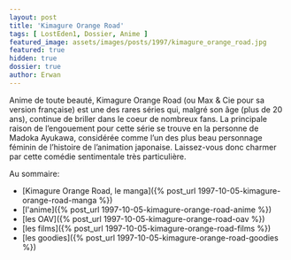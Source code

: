 ```yaml
---
layout: post
title: 'Kimagure Orange Road'
tags: [ LostEden1, Dossier, Anime ]
featured_image: assets/images/posts/1997/kimagure_orange_road.jpg
featured: true
hidden: true
dossier: true
author: Erwan
---
```


Anime de toute beauté, Kimagure Orange Road (ou Max & Cie pour sa version française) est une des rares séries qui, malgré son âge (plus de 20 ans), continue de briller dans le coeur de nombreux fans. La principale raison de l’engouement pour cette série se trouve en la personne de Madoka Ayukawa, considérée comme l’un des plus beau personnage féminin de l’histoire de l’animation japonaise. Laissez-vous donc charmer par cette comédie sentimentale très particulière.

<!--more-->

Au sommaire:

- [Kimagure Orange Road, le manga]({% post_url 1997-10-05-kimagure-orange-road-manga %})
- [l'anime]({% post_url 1997-10-05-kimagure-orange-road-anime %})
- [les OAV]({% post_url 1997-10-05-kimagure-orange-road-oav %})
- [les films]({% post_url 1997-10-05-kimagure-orange-road-films %})
- [les goodies]({% post_url 1997-10-05-kimagure-orange-road-goodies %})

